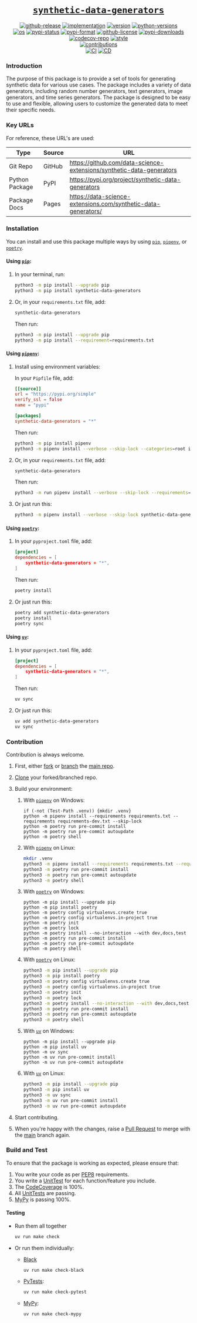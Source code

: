 <h1 align="center"><u><code>synthetic-data-generators</code></u></h1>

<p align="center">
<a href="https://github.com/data-science-extensions/synthetic-data-generators/releases">
    <img src="https://img.shields.io/github/v/release/data-science-extensions/synthetic-data-generators?logo=github" alt="github-release"></a>
<a href="https://pypi.org/project/synthetic-data-generators">
    <img src="https://img.shields.io/pypi/implementation/synthetic-data-generators?logo=pypi&logoColor=ffde57" alt="implementation"></a>
<a href="https://pypi.org/project/synthetic-data-generators">
    <img src="https://img.shields.io/pypi/v/synthetic-data-generators?label=version&logo=python&logoColor=ffde57&color=blue" alt="version"></a>
<a href="https://pypi.org/project/synthetic-data-generators">
    <img src="https://img.shields.io/pypi/pyversions/synthetic-data-generators?logo=python&logoColor=ffde57" alt="python-versions"></a>
<br>
<a href="https://github.com/data-science-extensions/synthetic-data-generators/actions/workflows/ci.yml">
    <img src="https://img.shields.io/static/v1?label=os&message=ubuntu+|+macos+|+windows&color=blue&logo=ubuntu&logoColor=green" alt="os"></a>
<a href="https://pypi.org/project/synthetic-data-generators">
    <img src="https://img.shields.io/pypi/status/synthetic-data-generators?color=green" alt="pypi-status"></a>
<a href="https://pypi.org/project/synthetic-data-generators">
    <img src="https://img.shields.io/pypi/format/synthetic-data-generators?color=green" alt="pypi-format"></a>
<a href="https://github.com/data-science-extensions/synthetic-data-generators/blob/main/LICENSE">
    <img src="https://img.shields.io/github/license/data-science-extensions/synthetic-data-generators?color=green" alt="github-license"></a>
<a href="https://piptrends.com/package/synthetic-data-generators">
    <img src="https://img.shields.io/pypi/dm/synthetic-data-generators?color=green" alt="pypi-downloads"></a>
<a href="https://codecov.io/gh/data-science-extensions/synthetic-data-generators">
    <img src="https://codecov.io/gh/data-science-extensions/synthetic-data-generators/graph/badge.svg" alt="codecov-repo"></a>
<a href="https://github.com/psf/black">
    <img src="https://img.shields.io/static/v1?label=style&message=black&color=black&logo=windows-terminal&logoColor=white" alt="style"></a>
<br>
<a href="https://github.com/data-science-extensions/synthetic-data-generators">
    <img src="https://img.shields.io/badge/contributions-welcome-brightgreen.svg?style=flat" alt="contributions"></a>
<br>
<a href="https://github.com/data-science-extensions/synthetic-data-generators/actions/workflows/ci.yml">
    <img src="https://github.com/data-science-extensions/synthetic-data-generators/actions/workflows/ci.yml/badge.svg?event=pull_request" alt="CI"></a>
<a href="https://github.com/data-science-extensions/synthetic-data-generators/actions/workflows/cd.yml">
    <img src="https://github.com/data-science-extensions/synthetic-data-generators/actions/workflows/cd.yml/badge.svg?event=release" alt="CD"></a>
</p>

### Introduction

The purpose of this package is to provide  a set of tools for generating synthetic data for various use cases. The package includes a variety of data generators, including random number generators, text generators, image generators, and time series generators. The package is designed to be easy to use and flexible, allowing users to customize the generated data to meet their specific needs.

### Key URLs

For reference, these URL's are used:

| Type | Source | URL |
|---|---|---|
| Git Repo | GitHub | https://github.com/data-science-extensions/synthetic-data-generators |
| Python Package | PyPI | https://pypi.org/project/synthetic-data-generators |
| Package Docs | Pages | https://data-science-extensions.com/synthetic-data-generators/ |


### Installation

You can install and use this package multiple ways by using [`pip`][pip], [`pipenv`][pipenv], or [`poetry`][poetry].


#### Using [`pip`][pip]:

1. In your terminal, run:

    ```sh
    python3 -m pip install --upgrade pip
    python3 -m pip install synthetic-data-generators
    ```

2. Or, in your `requirements.txt` file, add:

    ```txt
    synthetic-data-generators
    ```

    Then run:

    ```sh
    python3 -m pip install --upgrade pip
    python3 -m pip install --requirement=requirements.txt
    ```


#### Using [`pipenv`][pipenv]:

1. Install using environment variables:

    In your `Pipfile` file, add:

    ```toml
    [[source]]
    url = "https://pypi.org/simple"
    verify_ssl = false
    name = "pypi"

    [packages]
    synthetic-data-generators = "*"
    ```

    Then run:

    ```sh
    python3 -m pip install pipenv
    python3 -m pipenv install --verbose --skip-lock --categories=root index=pypi synthetic-data-generators
    ```

2. Or, in your `requirements.txt` file, add:

    ```sh
    synthetic-data-generators
    ```

    Then run:

    ```sh
    python3 -m run pipenv install --verbose --skip-lock --requirements=requirements.txt
    ```

3. Or just run this:

    ```sh
    python3 -m pipenv install --verbose --skip-lock synthetic-data-generators
    ```


#### Using [`poetry`][poetry]:

1. In your `pyproject.toml` file, add:

    ```toml
    [project]
    dependencies = [
        synthetic-data-generators = "*",
    ]
    ```

    Then run:

    ```sh
    poetry install
    ```

2. Or just run this:

    ```sh
    poetry add synthetic-data-generators
    poetry install
    poetry sync
    ```


#### Using [`uv`][uv]:

1. In your `pyproject.toml` file, add:

    ```toml
    [project]
    dependencies = [
        synthetic-data-generators = "*",
    ]
    ```

    Then run:

    ```sh
    uv sync
    ```

2. Or just run this:

    ```sh
    uv add synthetic-data-generators
    uv sync
    ```


### Contribution

Contribution is always welcome.

1. First, either [fork][github-fork] or [branch][github-branch] the [main repo][github-repo].

2. [Clone][github-clone] your forked/branched repo.

3. Build your environment:

    1. With [`pipenv`][pipenv] on Windows:

        ```pwsh
        if (-not (Test-Path .venv)) {mkdir .venv}
        python -m pipenv install --requirements requirements.txt --requirements requirements-dev.txt --skip-lock
        python -m poetry run pre-commit install
        python -m poetry run pre-commit autoupdate
        python -m poetry shell
        ```

    2. With [`pipenv`][pipenv] on Linux:

        ```sh
        mkdir .venv
        python3 -m pipenv install --requirements requirements.txt --requirements requirements-dev.txt --skip-lock
        python3 -m poetry run pre-commit install
        python3 -m poetry run pre-commit autoupdate
        python3 -m poetry shell
        ```

    3. With [`poetry`][poetry] on Windows:

        ```pwsh
        python -m pip install --upgrade pip
        python -m pip install poetry
        python -m poetry config virtualenvs.create true
        python -m poetry config virtualenvs.in-project true
        python -m poetry init
        python -m poetry lock
        python -m poetry install --no-interaction --with dev,docs,test
        python -m poetry run pre-commit install
        python -m poetry run pre-commit autoupdate
        python -m poetry shell
        ```

    4. With [`poetry`][poetry] on Linux:

        ```sh
        python3 -m pip install --upgrade pip
        python3 -m pip install poetry
        python3 -m poetry config virtualenvs.create true
        python3 -m poetry config virtualenvs.in-project true
        python3 -m poetry init
        python3 -m poetry lock
        python3 -m poetry install --no-interaction --with dev,docs,test
        python3 -m poetry run pre-commit install
        python3 -m poetry run pre-commit autoupdate
        python3 -m poetry shell
        ```

    4. With [`uv`][uv] on Windows:

        ```pwsh
        python -m pip install --upgrade pip
        python -m pip install uv
        python -m uv sync
        python -m uv run pre-commit install
        python -m uv run pre-commit autoupdate
        ```

    5. With [`uv`][uv] on Linux:

        ```sh
        python3 -m pip install --upgrade pip
        python3 -m pip install uv
        python3 -m uv sync
        python3 -m uv run pre-commit install
        python3 -m uv run pre-commit autoupdate
        ```

4. Start contributing.

5. When you're happy with the changes, raise a [Pull Request][github-pr] to merge with the [main][github-repo] branch again.


### Build and Test

To ensure that the package is working as expected, please ensure that:

1. You write your code as per [PEP8][pep8] requirements.
2. You write a [UnitTest][unittest] for each function/feature you include.
3. The [CodeCoverage][codecov] is 100%.
4. All [UnitTests][pytest] are passing.
5. [MyPy][mypy] is passing 100%.


#### Testing

- Run them all together

    ```sh
    uv run make check
    ```

- Or run them individually:

    - [Black][black]
        ```pysh
        uv run make check-black
        ```

    - [PyTests][pytest]:
        ```sh
        uv run make ckeck-pytest
        ```

    - [MyPy][mypy]:
        ```sh
        uv run make check-mypy
        ```


[github-repo]: https://github.com/data-science-extensions/toolbox-python
[github-release]: https://github.com/data-science-extensions/toolbox-python/releases
[github-ci]: https://github.com/data-science-extensions/toolbox-python/actions/workflows/ci.yml
[github-cd]: https://github.com/data-science-extensions/toolbox-python/actions/workflows/cd.yml
[github-license]: https://github.com/data-science-extensions/toolbox-python/blob/main/LICENSE
[codecov-repo]: https://codecov.io/gh/data-science-extensions/toolbox-python
[pypi]: https://pypi.org/project/toolbox-python
[docs]: ...
[pip]: https://pypi.org/project/pip
[pipenv]: https://github.com/pypa/pipenv
[poetry]: https://python-poetry.org
[github-fork]: https://docs.github.com/en/pull-requests/collaborating-with-pull-requests/working-with-forks/fork-a-repo
[github-branch]: https://docs.github.com/en/pull-requests/collaborating-with-pull-requests/proposing-changes-to-your-work-with-pull-requests/about-branches
[github-clone]: https://docs.github.com/en/repositories/creating-and-managing-repositories/cloning-a-repository
[github-pr]: https://docs.github.com/en/pull-requests/collaborating-with-pull-requests/proposing-changes-to-your-work-with-pull-requests/about-pull-requests
[pep8]: https://peps.python.org/pep-0008/
[unittest]: https://docs.python.org/3/library/unittest.html
[codecov]: https://codecov.io/
[pytest]: https://docs.pytest.org
[mypy]: http://www.mypy-lang.org/
[black]: https://black.readthedocs.io/
[uv]: https://docs.astral.sh/uv/
